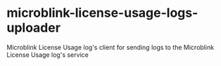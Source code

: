 # microblink-license-usage-logs-uploader

Microblink License Usage log's client for sending logs to the Microblink License Usage log's service
